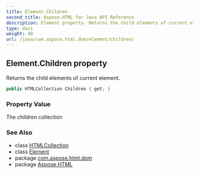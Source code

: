 ```yaml
---
title: Element.Children
second_title: Aspose.HTML for Java API Reference
description: Element property. Returns the child elements of current element
type: docs
weight: 40
url: /java/com.aspose.html.dom/element/children/
---
```

## Element.Children property

Returns the child elements of current element.

```java
public HTMLCollection Children { get; }
```

### Property Value

The children collection

### See Also

* class [HTMLCollection](../../../com.aspose.html.collections/htmlcollection/)
* class [Element](../)
* package [com.aspose.html.dom](../../../com.aspose.html.dom/)
* package [Aspose.HTML](../../../)
